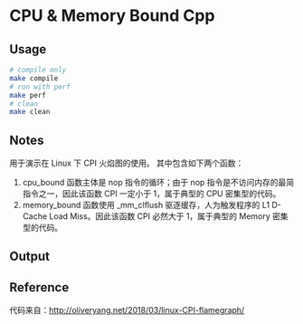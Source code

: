 # CPU & Memory Bound Cpp

## Usage

```bash
# compile only
make compile
# run with perf
make perf
# clean
make clean
```

## Notes

用于演示在 Linux 下 CPI 火焰图的使用。
其中包含如下两个函数：

1. cpu_bound  函数主体是 nop 指令的循环；由于 nop 指令是不访问内存的最简指令之一，因此该函数 CPI 一定小于 1，属于典型的 CPU 密集型的代码。
2. memory_bound  函数使用 _mm_clflush 驱逐缓存，人为触发程序的 L1 D-Cache Load Miss。因此该函数 CPI 必然大于 1，属于典型的 Memory 密集型的代码。

## Output

## Reference

代码来自：http://oliveryang.net/2018/03/linux-CPI-flamegraph/
